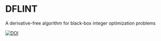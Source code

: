 # DFLINT
A derivative-free algorithm for black-box integer optimization problems

[![DOI](https://zenodo.org/badge/238878003.svg)](https://zenodo.org/badge/latestdoi/238878003)
